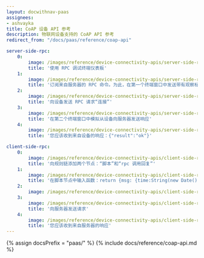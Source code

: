 ```yaml
---
layout: docwithnav-paas
assignees:
- ashvayka
title: CoAP 设备 API 参考
description: 物联网设备支持的 CoAP API 参考
redirect_from: "/docs/paas/reference/coap-api"

server-side-rpc:
    0:
        image: /images/reference/device-connectivity-apis/server-side-rpc-coap-1-paas.png
        title: '使用 RPC 调试终端仪表板'
    1:
        image: /images/reference/device-connectivity-apis/server-side-rpc-coap-2-paas.png
        title: '订阅来自服务器的 RPC 命令。为此，在第一个终端窗口中发送带有观察标志的 GET 请求'
    2:
        image: /images/reference/device-connectivity-apis/server-side-rpc-coap-3-paas.png
        title: '向设备发送 RPC 请求“连接”'
    3:
        image: /images/reference/device-connectivity-apis/server-side-rpc-coap-4-paas.png
        title: '在第二个终端窗口中模拟从设备向服务器发送响应'
    4:
        image: /images/reference/device-connectivity-apis/server-side-rpc-coap-5-paas.png
        title: '您应该收到来自设备的响应：{"result":"ok"}'

client-side-rpc:
    0:
        image: /images/reference/device-connectivity-apis/client-side-rpc-1-paas.png
        title: '向规则链添加两个节点：“脚本”和“rpc 调用回复”'
    1:
        image: /images/reference/device-connectivity-apis/client-side-rpc-2-paas.png
        title: '在脚本节点中输入函数：return {msg: {time:String(new Date())}, metadata: metadata, msgType: msgType};'
    2:
        image: /images/reference/device-connectivity-apis/client-side-rpc-3-paas.png
    3:
        image: /images/reference/device-connectivity-apis/client-side-rpc-coap-4-paas.png
        title: '向服务器发送请求'
    4:
        image: /images/reference/device-connectivity-apis/client-side-rpc-coap-5-paas.png
        title: '您应该收到来自服务器的响应'
---
```


{% assign docsPrefix = "paas/" %}
{% include docs/reference/coap-api.md %}